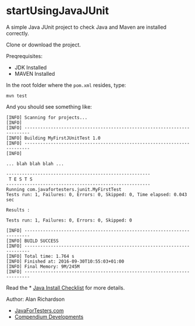 # startUsingJavaJUnit

A simple Java JUnit project to check Java and Maven are installed correctly.

Clone or download the project.

Preqrequisites:

* JDK Installed
* MAVEN Installed

In the root folder where the `pom.xml` resides, type:

~~~~~~~~
mvn test
~~~~~~~~

And you should see something like:

~~~~~~~~
[INFO] Scanning for projects...
[INFO]
[INFO] ------------------------------------------------------------------------
[INFO] Building MyFirstJUnitTest 1.0
[INFO] ------------------------------------------------------------------------
[INFO]

... blah blah blah ...

-------------------------------------------------------
 T E S T S
-------------------------------------------------------
Running com.javafortesters.junit.MyFirstTest
Tests run: 1, Failures: 0, Errors: 0, Skipped: 0, Time elapsed: 0.043 sec

Results :

Tests run: 1, Failures: 0, Errors: 0, Skipped: 0

[INFO] ------------------------------------------------------------------------
[INFO] BUILD SUCCESS
[INFO] ------------------------------------------------------------------------
[INFO] Total time: 1.764 s
[INFO] Finished at: 2016-09-30T10:55:03+01:00
[INFO] Final Memory: 9M/245M
[INFO] ------------------------------------------------------------------------
~~~~~~~~

Read the    * [Java Install Checklist](https://github.com/eviltester/startUsingJavaJUnit/blob/master/speedrun_install_java_checklist.md)
 for more details.

Author: Alan Richardson

* [JavaForTesters.com](http://javafortesters.com)
* [Compendium Developments](http://compendiumdev.co.uk)
